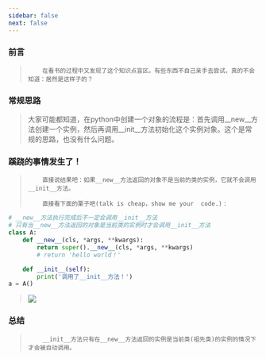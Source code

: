 ```yaml
---
sidebar: false
next: false
---
```

<BlogInfo/>






### 前言

>         在看书的过程中又发现了这个知识点盲区。有些东西不自己亲手去尝试，真的不会知道：居然是这样子的？

### 常规思路

>
> 大家可能都知道，在python中创建一个对象的流程是：首先调用__new__方法创建一个实例，然后再调用__init__方法初始化这个实例对象。这个是常规的思路，也没有什么问题。

### 蹊跷的事情发生了！

>         直接说结果吧：如果__new__方法返回的对象不是当前的类的实例，它就不会调用__init__方法。
>
>         直接看下面的栗子吧(talk is cheap，show me your  code.)：
>

```python
# __new__方法执行完成后不一定会调用__init__方法
# 只有当__new__方法返回的对象是当前类的实例时才会调用__init__方法
class A:
    def __new__(cls, *args, **kwargs):
        return super().__new__(cls, *args, **kwargs)
        # return 'hello world！'

    def __init__(self):
        print('调用了__init__方法！')
a = A()
```

>
> ![](https://img-blog.csdnimg.cn/219a8f245c4544e58fae72ef2da89d3c.png)
>
>  

### 总结

>         __init__方法只有在__new__方法返回的实例是当前类(祖先类)的实例的情况下才会被自动调用。








<ActionBox />
        
<style>#top-box {margin-top:0.5rem!important;}</style>
